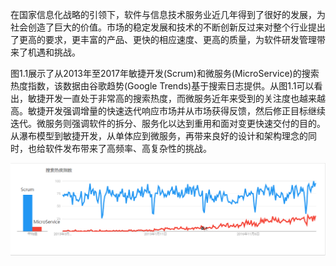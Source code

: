 在国家信息化战略的引领下，软件与信息技术服务业近几年得到了很好的发展，为社会创造了巨大的价值。市场的稳定发展和技术的不断创新反过来对整个行业提出了更高的要求，更丰富的产品、更快的相应速度、更高的质量，为软件研发管理带来了机遇和挑战。

图1.1展示了从2013年至2017年敏捷开发\(Scrum\)和微服务\(MicroService\)的搜索热度指数，该数据由谷歌趋势\(Google Trends\)基于搜索日志提供。从图1.1可以看出，敏捷开发一直处于非常高的搜索热度，而微服务近年来受到的关注度也越来越高。敏捷开发强调增量的快速迭代响应市场并从市场获得反馈，然后修正目标继续迭代。微服务则强调软件的拆分、服务化以达到重用和面对变更快速交付的目的。从瀑布模型到敏捷开发，从单体应到微服务，再带来良好的设计和架构理念的同时，也给软件发布带来了高频率、高复杂性的挑战。

![](/assets/搜索热度指数.png)

